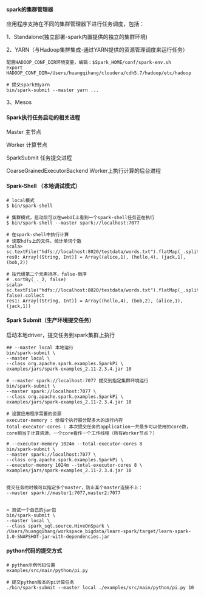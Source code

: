 #### spark的集群管理器
应用程序支持在不同的集群管理器下进行任务调度，包括：

1、Standalone(独立部署-spark内置提供的独立的集群环境)

2、YARN（与Hadoop集群集成-通过YARN提供的资源管理调度来运行任务）
    
    配置HADOOP_CONF_DIR环境变量，编辑：$Spark_HOME/conf/spark-env.sh
    export HADOOP_CONF_DIR=/Users/huangqihang/cloudera/cdh5.7/hadoop/etc/hadoop
    
    # 提交spark到yarn
    bin/spark-submit --master yarn ...
    
3、Mesos

#### Spark执行任务启动的相关进程
Master  主节点

Worker  计算节点

SparkSubmit 任务提交进程

CoarseGrainedExecutorBackend Worker上执行计算的后台进程


#### Spark-Shell （本地调试模式）
```
# local模式
$ bin/spark-shell

# 集群模式，启动后可以在webUI上看到一个spark-shell任务正在执行
$ bin/spark-shell --master spark://localhost:7077

# 在spark-shell中执行计算
# 读取hdfs上的文件，统计单词个数
scala> sc.textFile("hdfs://localhost:8020/testdata/words.txt").flatMap(_.split("\\s+")).map((_,1)).reduceByKey(_+_).collect
res0: Array[(String, Int)] = Array((alice,1), (hello,4), (jack,1), (bob,2))  

# 按元组第二个元素排序，false-倒序
# .sortBy(_._2, false)
scala> sc.textFile("hdfs://localhost:8020/testdata/words.txt").flatMap(_.split("\\s+")).map((_,1)).reduceByKey(_+_).sortBy(_._2, false).collect
res1: Array[(String, Int)] = Array((hello,4), (bob,2), (alice,1), (jack,1))
```

#### Spark Submit（生产环境提交任务）

启动本地driver，提交任务到spark集群上执行

```
## --master local 本地运行
bin/spark-submit \
--master local \
--class org.apache.spark.examples.SparkPi \
examples/jars/spark-examples_2.11-2.3.4.jar 10

# --master spark://localhost:7077 提交到指定集群环境运行
bin/spark-submit \
--master spark://localhost:7077 \
--class org.apache.spark.examples.SparkPi \
examples/jars/spark-examples_2.11-2.3.4.jar 10

# 设置应用程序需要的资源
executor-memory : 给每个执行器分配多大的运行内存
total-executor-cores : 本次提交任务的application一共最多可以使用的core数，core相当于计算资源，一个core看作一个工作线程（所有Worker节点？）

# --executor-memory 1024m --total-executor-cores 8 
bin/spark-submit \
--master spark://localhost:7077 \
--class org.apache.spark.examples.SparkPi \
--executor-memory 1024m --total-executor-cores 8 \
examples/jars/spark-examples_2.11-2.3.4.jar 10


提交任务的时候可以指定多个master，防止某个master连接不上：
--master spark://master1:7077,master2:7077


> 测试一个自己的jar包
bin/spark-submit \
--master local \
--class spark_sql.source.HiveOnSpark \
/Users/huangqihang/workspace_bigdata/learn-spark/target/learn-spark-1.0-SNAPSHOT-jar-with-dependencies.jar

```


#### python代码的提交方式
```
# python示例代码位置
examples/src/main/python/pi.py

# 提交python版本的pi计算任务
./bin/spark-submit --master local ./examples/src/main/python/pi.py 10

```
